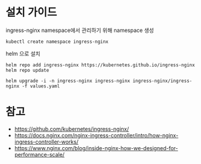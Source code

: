 # 설치 가이드

ingress-nginx namespace에서 관리하기 위해 namespace 생성
```
kubectl create namespace ingress-nginx
```

helm 으로 설치
```
helm repo add ingress-nginx https://kubernetes.github.io/ingress-nginx
helm repo update

helm upgrade -i -n ingress-nginx ingress-nginx ingress-nginx/ingress-nginx -f values.yaml
```

# 참고
* https://github.com/kubernetes/ingress-nginx/
* https://docs.nginx.com/nginx-ingress-controller/intro/how-nginx-ingress-controller-works/
* https://www.nginx.com/blog/inside-nginx-how-we-designed-for-performance-scale/